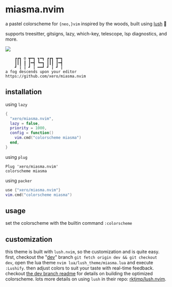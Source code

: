 # miasma.nvim

a pastel colorscheme for `{neo,}vim` inspired by the woods, built using [lush](https://github.com/rktjmp/lush.nvim) 👄

supports treesitter, gitsigns, lazy, which-key, telescope, lsp diagnostics, and more.

![](https://raw.githubusercontent.com/xero/dotfiles/vps/preview.jpg)
```
    ┏┏┓ o ┳━┓ ┓━┓ ┏┏┓ ┳━┓
    ┃┃┃ ┃ ┃━┫ ┗━┓ ┃┃┃ ┃━┫
    ┛ ┇ ┇ ┛ ┇ ━━┛ ┛ ┇ ┛ ┇
a fog descends upon your editor
https://github.com/xero/miasma.nvim
```

## installation

using `lazy`

```lua
{
  "xero/miasma.nvim",
  lazy = false,
  priority = 1000,
  config = function()
    vim.cmd("colorscheme miasma")
  end,
}
```

using `plug`

```vim
Plug 'xero/miasma.nvim'
colorscheme miasma
```

using `packer`

```lua
use {"xero/miasma.nvim"}
vim.cmd("colorscheme miasma")
```

## usage

set the colorscheme with the builtin command `:colorscheme`

## customization

this theme is built with `lush.nvim`, so the customization and is quite easy.
first, checkout the "[dev](https://github.com/xero/miasma.nvim/tree/dev)" branch `git fetch origin dev && git checkout dev`,
open the lua theme `nvim lua/lush_theme/miasma.lua` and execute `:Lushify`.
then adjust colors to suit your taste with real-time feedback.
checkout [the dev branch readme](https://github.com/xero/miasma.nvim/blob/dev/README.md) for details on building the optimized colorscheme.
lots more details on using `lush` in their repo: [rktjmp/lush.nvim](https://github.com/rktjmp/lush.nvim).

